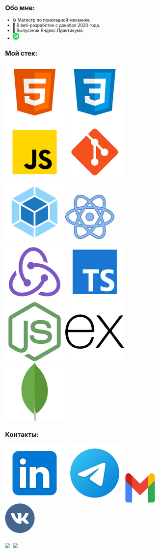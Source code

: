 ## Обо мне:
* :gear: Магистр по прикладной механике.
* :running: В веб-разработке с декабря 2020 года.
* :orange_book: Выпускник Яндекс.Практикума.
* [<img src="./svg/spotify.svg" width="22px" height="22px">](https://open.spotify.com/playlist/07wHxD2DPUmjmdiKLeS7LQ?si=239eaba3da384521)

## Мой стек:
![HTML](./svg/html-5.svg)
![CSS](./svg/css3.svg)
![JS](./svg/JS.svg)
![Git](./svg/git.svg)
![Webpack](./svg/webpack.svg)
![React](./svg/react.svg)
![Redux](./svg/redux.svg)
![TypeScript](./svg/TS.svg)
![Node](./svg/nodejs.svg)
![Express](./svg/expressjs.svg)
![MongoDB](./svg/mongodb.svg)

## Контакты:
[<img src="./svg/Linkedin.svg">](https://www.linkedin.com/in/andreysdrv/)
[<img src="./svg/telegram.svg">](https://t.me/andreysdrv)
[<img src="./svg/gmail.svg" width="96px" height="96px">](mailto:sidorov.au.official@gmail.com)
[<img src="./svg/vk.svg" width="96px" height="96px">](https://vk.com/samsepiol1337)

##
<div>
  <a href="https://github-readme-stats.vercel.app/api?username=andreysdrv&hide=contribs&show_icons=true&theme=react">
    <img  align="left" height="130" style="margin-right: 10px" src="https://github-readme-stats.vercel.app/api?username=andreysdrv&hide=contribs&show_icons=true&theme=react" />
  </a>
  <a href="https://github-readme-stats.vercel.app/api/top-langs/?username=andreysdrv&layout=compact&theme=react">
    <img align="left" height="130" src="https://github-readme-stats.vercel.app/api/top-langs/?username=andreysdrv&layout=compact&theme=react" />
  </a>
</div>

